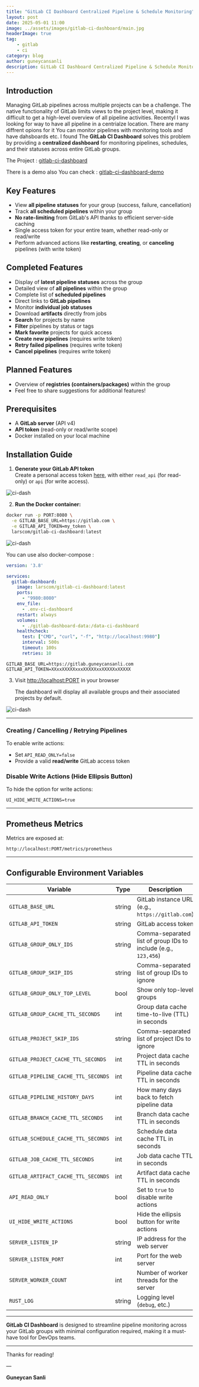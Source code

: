 ```yaml
---
title: "GitLab CI Dashboard Centralized Pipeline & Schedule Monitoring"
layout: post
date: 2025-05-01 11:00
image: ../assets/images/gitlab-ci-dashboard/main.jpg
headerImage: true
tag:
    - gitlab
    - ci
category: blog
author: guneycansanli
description: GitLab CI Dashboard Centralized Pipeline & Schedule Monitoring
---
```


## Introduction

Managing GitLab pipelines across multiple projects can be a challenge. The native functionality of GitLab limits views to the project level, making it difficult to get a high-level overview of all pipeline activities. Recentyl I was looking for way to have all pipeline in a centrialze location. There are many diffrent opions for it You can monitor pipelines with monitoring tools and have dahsboards etc. I found The **GitLab CI Dashboard** solves this problem by providing a **centralized dashboard** for monitoring pipelines, schedules, and their statuses across entire GitLab groups. 

The Project : [gitlab-ci-dashboard](https://github.com/larscom/gitlab-ci-dashboard)

There is a demo also You can check : [gitlab-ci-dashboard-demo](https://github.com/larscom/gitlab-ci-dashboard)

## Key Features

- View **all pipeline statuses** for your group (success, failure, cancellation)
- Track **all scheduled pipelines** within your group
- **No rate-limiting** from GitLab's API thanks to efficient server-side caching
- Single access token for your entire team, whether read-only or read/write
- Perform advanced actions like **restarting**, **creating**, or **canceling** pipelines (with write token)

## Completed Features

- Display of **latest pipeline statuses** across the group
- Detailed view of **all pipelines** within the group
- Complete list of **scheduled pipelines**
- Direct links to **GitLab pipelines**
- Monitor **individual job statuses**
- Download **artifacts** directly from jobs
- **Search** for projects by name
- **Filter** pipelines by status or tags
- **Mark favorite** projects for quick access
- **Create new pipelines** (requires write token)
- **Retry failed pipelines** (requires write token)
- **Cancel pipelines** (requires write token)

## Planned Features

- Overview of **registries (containers/packages)** within the group
- Feel free to share suggestions for additional features!

## Prerequisites

- A **GitLab server** (API v4)
- **API token** (read-only or read/write scope)
- Docker installed on your local machine

## Installation Guide

1. **Generate your GitLab API token**  
   Create a personal access token [here](https://gitlab.com/-/profile/personal_access_tokens), with either `read_api` (for read-only) or `api` (for write access).

![ci-dash][2]

2. **Run the Docker container:**

```bash
docker run -p PORT:8080 \
  -e GITLAB_BASE_URL=https://gitlab.com \
  -e GITLAB_API_TOKEN=my_token \
  larscom/gitlab-ci-dashboard:latest
```

![ci-dash][1]


You can use also docker-compose : 

```yaml
version: '3.8'

services:
  gitlab-dashboard:
    image: larscom/gitlab-ci-dashboard:latest
    ports:
      - "9980:8080"
    env_file:
      - .env-ci-dashboard
    restart: always
    volumes:
      - ./gitlab-dashboard-data:/data-ci-dashboard 
    healthcheck:
      test: ["CMD", "curl", "-f", "http://localhost:9980"]
      interval: 500s
      timeout: 100s
      retries: 10
```

```.env-ci-dashboard
GITLAB_BASE_URL=https://gitlab.guneycansanli.com
GITLAB_API_TOKEN=XXxxXXXXXxxxXXXXXxxXXXXXxXXXXX
```


3. Visit [http://localhost:PORT](http://localhost:PORT) in your browser

   The dashboard will display all available groups and their associated projects by default.


![ci-dash][3]

---

### Creating / Cancelling / Retrying Pipelines

To enable write actions:

- Set `API_READ_ONLY=false`
- Provide a valid **read/write** GitLab access token

### Disable Write Actions (Hide Ellipsis Button)

To hide the option for write actions:

```env
UI_HIDE_WRITE_ACTIONS=true
```

---

## Prometheus Metrics

Metrics are exposed at:

```
http://localhost:PORT/metrics/prometheus
```

---

## Configurable Environment Variables

| Variable | Type | Description | Required | Default |
|---------|------|-------------|----------|---------|
| `GITLAB_BASE_URL` | string | GitLab instance URL (e.g., `https://gitlab.com`) | ✅ | – |
| `GITLAB_API_TOKEN` | string | GitLab access token | ✅ | – |
| `GITLAB_GROUP_ONLY_IDS` | string | Comma-separated list of group IDs to include (e.g., `123,456`) | ❌ | – |
| `GITLAB_GROUP_SKIP_IDS` | string | Comma-separated list of group IDs to ignore | ❌ | – |
| `GITLAB_GROUP_ONLY_TOP_LEVEL` | bool | Show only top-level groups | ❌ | false |
| `GITLAB_GROUP_CACHE_TTL_SECONDS` | int | Group data cache time-to-live (TTL) in seconds | ❌ | 300 |
| `GITLAB_PROJECT_SKIP_IDS` | string | Comma-separated list of project IDs to ignore | ❌ | – |
| `GITLAB_PROJECT_CACHE_TTL_SECONDS` | int | Project data cache TTL in seconds | ❌ | 300 |
| `GITLAB_PIPELINE_CACHE_TTL_SECONDS` | int | Pipeline data cache TTL in seconds | ❌ | 5 |
| `GITLAB_PIPELINE_HISTORY_DAYS` | int | How many days back to fetch pipeline data | ❌ | 5 |
| `GITLAB_BRANCH_CACHE_TTL_SECONDS` | int | Branch data cache TTL in seconds | ❌ | 60 |
| `GITLAB_SCHEDULE_CACHE_TTL_SECONDS` | int | Schedule data cache TTL in seconds | ❌ | 300 |
| `GITLAB_JOB_CACHE_TTL_SECONDS` | int | Job data cache TTL in seconds | ❌ | 5 |
| `GITLAB_ARTIFACT_CACHE_TTL_SECONDS` | int | Artifact data cache TTL in seconds | ❌ | 1800 |
| `API_READ_ONLY` | bool | Set to `true` to disable write actions | ❌ | true |
| `UI_HIDE_WRITE_ACTIONS` | bool | Hide the ellipsis button for write actions | ❌ | false |
| `SERVER_LISTEN_IP` | string | IP address for the web server | ❌ | `0.0.0.0` |
| `SERVER_LISTEN_PORT` | int | Port for the web server | ❌ | `8080` |
| `SERVER_WORKER_COUNT` | int | Number of worker threads for the server | ❌ | CPU-specific |
| `RUST_LOG` | string | Logging level (`debug`, etc.) | ❌ | – |


---

**GitLab CI Dashboard** is designed to streamline pipeline monitoring across your GitLab groups with minimal configuration required, making it a must-have tool for DevOps teams.


---

Thanks for reading!

—

**Guneycan Sanli**


[1]: ../assets/images/gitlab-ci-dashboard/ci-dashboard-1.jpg
[2]: ../assets/images/gitlab-ci-dashboard/ci-dashboard-2.jpg
[3]: ../assets/images/gitlab-ci-dashboard/ci-dashboard-3.jpg

